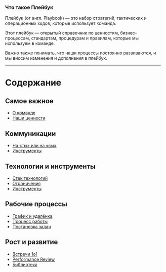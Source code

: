 ### Что такое Плейбук

Плейбук (от англ. Playbook) — это набор стратегий, тактических и операционных ходов, которые использует команда.

Этот плейбук — открытый справочник по ценностям, бизнес-процессам, стандартам, процедурам и правилам, которые мы используем в команде.

Важно также понимать, что наши процессы постоянно развиваются, и мы вносим изменения и дополнения в плейбук.

***

# Содержание
## Самое важное
- [О команде](about/company.md)
- [Наши ценности](about/values.md)

## Коммуникации
- [На «ты» или на «вы»](communication/thouOrYe.md)
- [Инструменты](communication/tools.md)

## Технологии и инструменты
- [Стек технологий](tech/stack.md)
- [Ограничения](tech/constraints.md)
- [Инструменты](tech/tools.md)

## Рабочие процессы
- [График и удалёнка](work/scheduleAndRemoteWork.md)
- [Процесс работы](work/process.md)
- [Постановка задач](work/taskDefinition.md)

## Рост и развитие
- [Встречи 1о1](talentMngmt/1o1.md)
- [Performance Review](talentMngmt/performanceReview.md)
- [Библиотека](talentMngmt/library.md)
